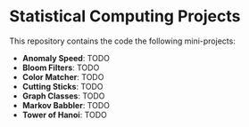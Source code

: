 # Statistical Computing Projects

This repository contains the code the following mini-projects:
- **Anomaly Speed**:  TODO
- **Bloom Filters**:  TODO
- **Color Matcher**:  TODO
- **Cutting Sticks**: TODO
- **Graph Classes**:  TODO
- **Markov Babbler**: TODO
- **Tower of Hanoi**: TODO

